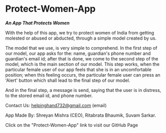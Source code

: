 # Protect-Women-App
_**An App That Protects Women**_

With the help of this app, we try to protect women of India from getting molested or abused or abducted, through a simple model created by us.

The model that we use, is very simple to comprehend. In the first step of our model, our app asks for the: name, guardian's phone number and guardian's email id; after that is done, we come to the second step of the model, which is the main section of our model. This step works, when the particular female user of our app feels that she is in an uncomfortable position; when this feeling occurs, the particular female user can press an 'Alert' button which shall lead to the final step of our model. 

And in the final step, a message is send, saying that the user is in distress, to the stored email id, and phone number.

Contact Us: helpinghand732@gmail.com (email)
         
        
App Made By: Shreyan Mishra (CEO),
             Ritabrata Bhaumik,
             Suvam Sarkar.
             
             
             

Click on the "Protect-Women-App" link to visit our GitHub Page
